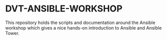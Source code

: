 # DVT-ANSIBLE-WORKSHOP
This repository holds the scripts and documentation around the Ansible workshop which gives a nice hands-on introduction to Ansible and Ansible Tower.
